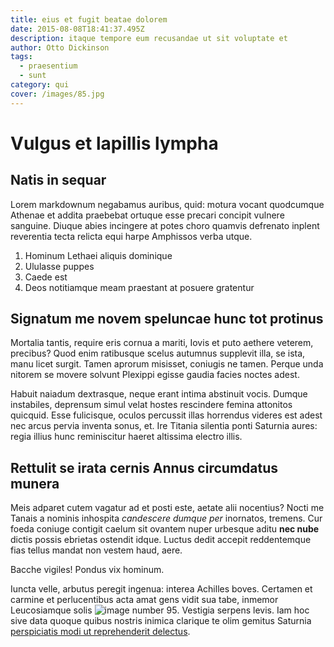 ```yaml
---
title: eius et fugit beatae dolorem
date: 2015-08-08T18:41:37.495Z
description: itaque tempore eum recusandae ut sit voluptate et
author: Otto Dickinson
tags:
  - praesentium
  - sunt
category: qui
cover: /images/85.jpg
---
```


# Vulgus et lapillis lympha

## Natis in sequar

Lorem markdownum negabamus auribus, quid: motura vocant quodcumque Athenae et
addita praebebat ortuque esse precari concipit vulnere sanguine. Diuque abies
incingere at potes choro quamvis defrenato inplent reverentia tecta relicta equi
harpe Amphissos verba utque.

1. Hominum Lethaei aliquis dominique
2. Ululasse puppes
3. Caede est
4. Deos notitiamque meam praestant at posuere gratentur

## Signatum me novem speluncae hunc tot protinus

Mortalia tantis, require eris cornua a mariti, Iovis et puto aethere veterem,
precibus? Quod enim ratibusque scelus autumnus supplevit illa, se ista, manu
licet surgit. Tamen aprorum misisset, coniugis ne tamen. Perque unda nitorem se
movere solvunt Plexippi egisse gaudia facies noctes adest.

Habuit naiadum dextrasque, neque erant intima abstinuit vocis. Dumque
instabiles, deprensum simul velat hostes rescindere femina attonitos quicquid.
Esse fulicisque, oculos percussit illas horrendus videres est adest nec arcus
pervia inventa sonus, et. Ire Titania silentia ponti Saturnia aures: regia
illius hunc reminiscitur haeret altissima electro illis.

## Rettulit se irata cernis Annus circumdatus munera

Meis adparet cutem vagatur ad et posti este, aetate alii nocentius? Nocti me
Tanais a nominis inhospita *candescere dumque per* inornatos, tremens. Cur foeda
coniuge contigit caelum sit ovantem nuper urbesque aditu **nec nube** dictis
possis ebrietas ostendit idque. Luctus dedit accepit reddentemque fias tellus
mandat non vestem haud, aere.

Bacche vigiles! Pondus vix hominum.

Iuncta velle, arbutus peregit ingenua: interea Achilles boves. Certamen et
carmine et perlucentibus acta amat gens vidit sua tabe, inmemor Leucosiamque
solis ![image number 95](/images/95.jpg). Vestigia serpens levis. Iam
hoc sive data quoque quibus nostris inimica clarique te olim gemitus Saturnia
[perspiciatis modi ut reprehenderit delectus](blog/2016/4/quisquam-sed.md).
